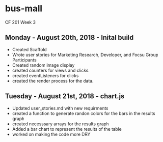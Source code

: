 # bus-mall
CF 201 Week 3

## Monday - August 20th, 2018 - Inital build
 - Created Scaffold
 - Wrote user stories for Marketing Research, Developer, and Focsu Group Participants
 - Created random image display
 - created counters for views and clicks
 - created eventListeners for clicks
 - created the render process for the data.
 
 ## Tuesday - August 21st, 2018 - chart.js
 - Updated user_stories.md with new requirments
 - created a function to generate randon colors for the bars in the results graph
 - created necesssary arrays for the results graph
 - Added a bar chart to represent the results of the table
 - worked on making the code more DRY

 

 